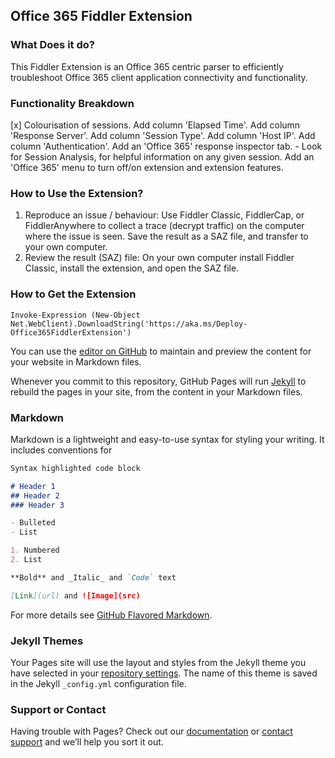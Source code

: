 ## Office 365 Fiddler Extension

### What Does it do?

This Fiddler Extension is an Office 365 centric parser to efficiently troubleshoot Office 365 client application connectivity and functionality.

### Functionality Breakdown
[x] Colourisation of sessions.
Add column 'Elapsed Time'.
Add column 'Response Server'.
Add column 'Session Type'.
Add column 'Host IP'.
Add column 'Authentication'.
Add an 'Office 365' response inspector tab. - Look for Session Analysis, for helpful information on any given session.
Add an 'Office 365' menu to turn off/on extension and extension features.

### How to Use the Extension?

1. Reproduce an issue / behaviour: Use Fiddler Classic, FiddlerCap, or FiddlerAnywhere to collect a trace (decrypt traffic) on the computer where the issue is seen. Save the result as a SAZ file, and transfer to your own computer.
2. Review the result (SAZ) file: On your own computer install Fiddler Classic, install the extension, and open the SAZ file.

### How to Get the Extension

`Invoke-Expression (New-Object Net.WebClient).DownloadString('https://aka.ms/Deploy-Office365FiddlerExtension')`

You can use the [editor on GitHub](https://github.com/jprknight/Office365FiddlerExtension/edit/master/docs/index.md) to maintain and preview the content for your website in Markdown files.

Whenever you commit to this repository, GitHub Pages will run [Jekyll](https://jekyllrb.com/) to rebuild the pages in your site, from the content in your Markdown files.

### Markdown

Markdown is a lightweight and easy-to-use syntax for styling your writing. It includes conventions for

```markdown
Syntax highlighted code block

# Header 1
## Header 2
### Header 3

- Bulleted
- List

1. Numbered
2. List

**Bold** and _Italic_ and `Code` text

[Link](url) and ![Image](src)
```

For more details see [GitHub Flavored Markdown](https://guides.github.com/features/mastering-markdown/).

### Jekyll Themes

Your Pages site will use the layout and styles from the Jekyll theme you have selected in your [repository settings](https://github.com/jprknight/Office365FiddlerExtension/settings/pages). The name of this theme is saved in the Jekyll `_config.yml` configuration file.

### Support or Contact

Having trouble with Pages? Check out our [documentation](https://docs.github.com/categories/github-pages-basics/) or [contact support](https://support.github.com/contact) and we’ll help you sort it out.
